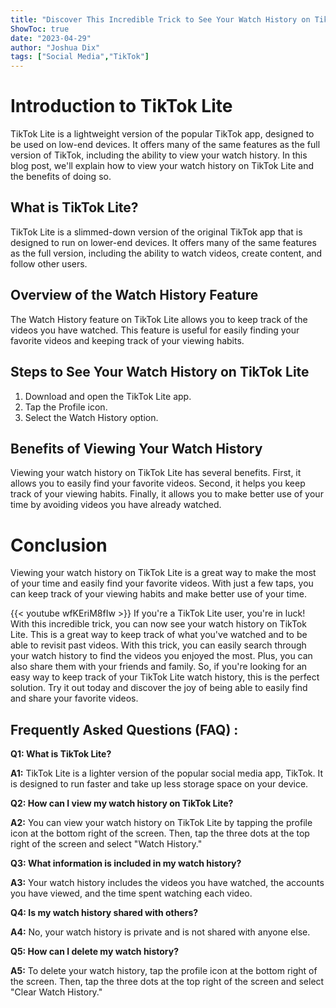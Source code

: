 ```yaml
---
title: "Discover This Incredible Trick to See Your Watch History on TikTok Lite!"
ShowToc: true 
date: "2023-04-29"
author: "Joshua Dix" 
tags: ["Social Media","TikTok"]
---
```

# Introduction to TikTok Lite

TikTok Lite is a lightweight version of the popular TikTok app, designed to be used on low-end devices. It offers many of the same features as the full version of TikTok, including the ability to view your watch history. In this blog post, we'll explain how to view your watch history on TikTok Lite and the benefits of doing so.

## What is TikTok Lite?

TikTok Lite is a slimmed-down version of the original TikTok app that is designed to run on lower-end devices. It offers many of the same features as the full version, including the ability to watch videos, create content, and follow other users. 

## Overview of the Watch History Feature

The Watch History feature on TikTok Lite allows you to keep track of the videos you have watched. This feature is useful for easily finding your favorite videos and keeping track of your viewing habits.

## Steps to See Your Watch History on TikTok Lite

1. Download and open the TikTok Lite app.
2. Tap the Profile icon.
3. Select the Watch History option.

## Benefits of Viewing Your Watch History

Viewing your watch history on TikTok Lite has several benefits. First, it allows you to easily find your favorite videos. Second, it helps you keep track of your viewing habits. Finally, it allows you to make better use of your time by avoiding videos you have already watched. 

# Conclusion

Viewing your watch history on TikTok Lite is a great way to make the most of your time and easily find your favorite videos. With just a few taps, you can keep track of your viewing habits and make better use of your time.

{{< youtube wfKEriM8fIw >}} 
If you're a TikTok Lite user, you're in luck! With this incredible trick, you can now see your watch history on TikTok Lite. This is a great way to keep track of what you've watched and to be able to revisit past videos. With this trick, you can easily search through your watch history to find the videos you enjoyed the most. Plus, you can also share them with your friends and family. So, if you're looking for an easy way to keep track of your TikTok Lite watch history, this is the perfect solution. Try it out today and discover the joy of being able to easily find and share your favorite videos.

## Frequently Asked Questions (FAQ) :
**Q1: What is TikTok Lite?**

**A1:** TikTok Lite is a lighter version of the popular social media app, TikTok. It is designed to run faster and take up less storage space on your device.

**Q2: How can I view my watch history on TikTok Lite?**

**A2:** You can view your watch history on TikTok Lite by tapping the profile icon at the bottom right of the screen. Then, tap the three dots at the top right of the screen and select "Watch History."

**Q3: What information is included in my watch history?**

**A3:** Your watch history includes the videos you have watched, the accounts you have viewed, and the time spent watching each video.

**Q4: Is my watch history shared with others?**

**A4:** No, your watch history is private and is not shared with anyone else.

**Q5: How can I delete my watch history?**

**A5:** To delete your watch history, tap the profile icon at the bottom right of the screen. Then, tap the three dots at the top right of the screen and select "Clear Watch History."


